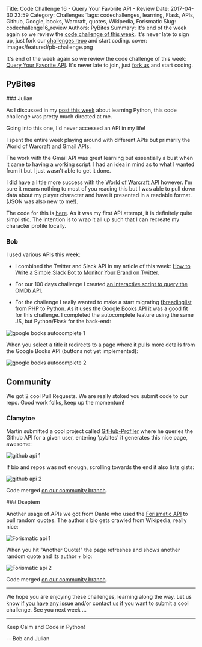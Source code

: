 Title: Code Challenge 16 - Query Your Favorite API - Review
Date: 2017-04-30 23:59
Category: Challenges
Tags: codechallenges, learning, Flask, APIs, Github, Google, books, Warcraft, quotes, Wikipedia, Forismatic
Slug: codechallenge16_review
Authors: PyBites
Summary: It's end of the week again so we review the [code challenge of this week](http://pybit.es/codechallenge16.html). It's never late to sign up, just fork our [challenges repo](https://github.com/pybites/challenges) and start coding.
cover: images/featured/pb-challenge.png

It's end of the week again so we review the code challenge of this week: [Query Your Favorite API](http://pybit.es/codechallenge16.html). It's never late to join, just [fork us](https://github.com/pybites/challenges) and start coding.

## PyBites

### Julian

As I discussed in my [post this week](http://pybit.es/learn-by-doing.html) about learning Python, this code challenge was pretty much directed at me.

Going into this one, I'd never accessed an API in my life!

I spent the entire week playing around with different APIs but primarily the World of Warcraft and Gmail APIs.

The work with the Gmail API was great learning but essentially a bust when it came to having a working script. I had an idea in mind as to what I wanted from it but I just wasn't able to get it done.

I did have a little more success with the [World of Warcraft API](http://wowwiki.wikia.com/wiki/World_of_Warcraft_API) however. I'm sure it means nothing to most of you reading this but I was able to pull down data about my player character and have it presented in a readable format. (JSON was also new to me!).

The code for this is [here](https://github.com/pybites/100DaysOfCode/tree/master/027). As it was my first API attempt, it is definitely quite simplistic. The intention is to wrap it all up such that I can recreate my character profile locally.

### Bob

I used various APIs this week:

* I combined the Twitter and Slack API in my article of this week: [How to Write a Simple Slack Bot to Monitor Your Brand on Twitter](http://pybit.es/twitter-monitor-slack-notify.html).

* For our 100 days challenge I created [an interactive script to query the OMDb API](https://github.com/pybites/100DaysOfCode/tree/master/026).

* For the challenge I really wanted to make a start migrating [fbreadinglist](http://fbreadinglist.com/) from PHP to Python. As it uses the [Google Books API](https://developers.google.com/books/) it was a good fit for this challenge. I completed the autocomplete feature using the same JS, but Python/Flask for the back-end:

![google books autocomplete 1]({filename}/images/pcc16_googlebooks1.png)

When you select a title it redirects to a page where it pulls more details from the Google Books API (buttons not yet implemented):

![google books autocomplete 2]({filename}/images/pcc16_googlebooks2.png)

## Community 

We got 2 cool Pull Requests. We are really stoked you submit code to our repo. Good work folks, keep up the momentum!

### Clamytoe

Martin submitted a cool project called [GitHub-Profiler](https://github.com/clamytoe/Github-Profiler) where he queries the Github API for a given user, entering 'pybites' it generates this nice page, awesome:

![github api 1]({filename}/images/pcc16_clamytoe1.png)

If bio and repos was not enough, scrolling towards the end it also lists gists: 

![github api 2]({filename}/images/pcc16_clamytoe2.png)

Code merged [on our community branch](https://github.com/pybites/challenges/tree/community/16/clamytoe).

### Dseptem

Another usage of APIs we got from Dante who used the [Forismatic API](http://forismatic.com/en/api/) to pull random quotes. The author's bio gets crawled from Wikipedia, really nice:

![Forismatic api 1]({filename}/images/pcc16_dseptem1.png)

When you hit "Another Quote!" the page refreshes and shows another random quote and its author + bio:

![Forismatic api 2]({filename}/images/pcc16_dseptem2.png)

Code merged [on our community branch](https://github.com/pybites/challenges/tree/community/16/dseptem).

---

We hope you are enjoying these challenges, learning along the way. Let us know [if you have any issue](https://github.com/pybites/challenges/issues/new) and/or [contact us](mailto:pybitesblog@gmail.com) if you want to submit a cool challenge. See you next week ...

---

Keep Calm and Code in Python!

-- Bob and Julian
